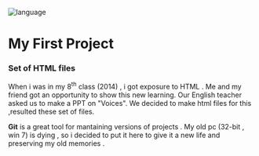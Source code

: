 ![language](https://img.shields.io/badge/language-html-blue)

<h1> My First Project </h1>
<h3> Set of HTML files </h3>
<p>When i was in my 8<sup>th</sup> class (2014)  , i got exposure to HTML . Me and my friend got an opportunity to show this new learning.
Our English teacher asked us to make a PPT on "Voices". We decided to make html files for this ,resulted  these set of files.</p>
<p><b>Git</b> is a great tool for mantaining versions of projects . My old pc (32-bit , win 7) is dying , so i decided to put it here to give it a new life and preserving my old memories .</p>
